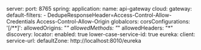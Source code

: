 server:
  port: 8765
spring:
  application:
    name: api-gateway
  cloud:
    gateway:
      default-filters:
        - DedupeResponseHeader=Access-Control-Allow-Credentials Access-Control-Allow-Origin
      globalcors:
        corsConfigurations:
          '[/**]':
            allowedOrigins: "*"
            allowedMethods: "*"
            allowedHeaders: "*"
      discovery:
        locator:
          enabled: true
          lower-case-service-id: true
eureka:
  client:
    service-url:
      defaultZone: http://localhost:8010/eureka
